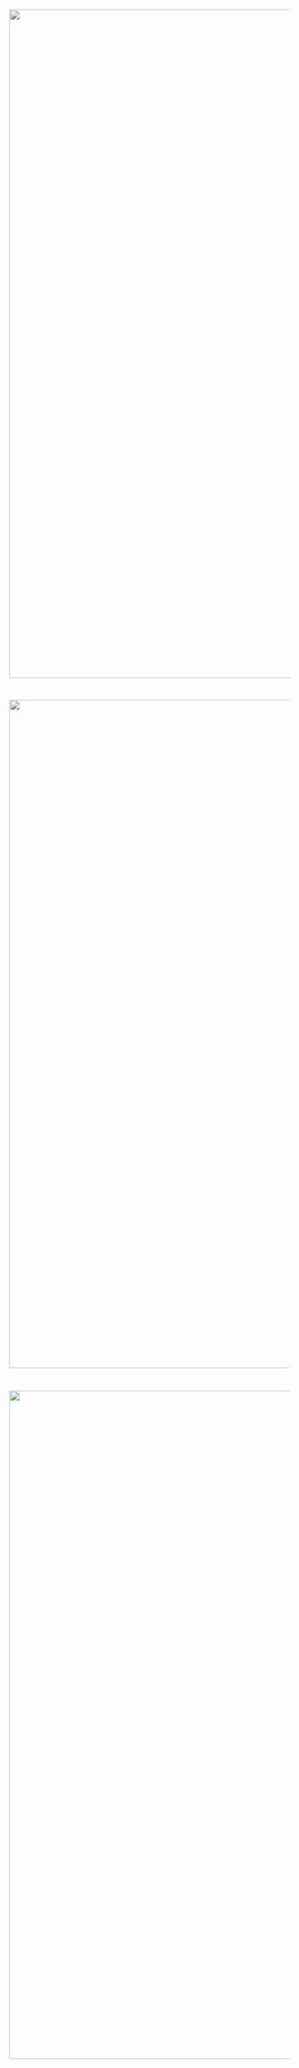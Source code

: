 <h1 align="center">
  <a><img src="https://github.com/minusonee/minusonee/assets/74992183/a5457dc9-4408-4ed3-99c1-2a8b21b4dc16"  width="1200"></a>
</h1>

<h1 align="center">
  <a><img src="https://github.com/minusonee/minusonee/assets/74992183/905b5df2-6175-4daf-97d4-c2dfc8d4a95e"  width="1200"></a>
</h1>

<h1 align="center">
  <a><img src="https://raw.githubusercontent.com/bornmay/bornmay/Update/svg/Bottom.svg"  width="1200"></a>
</h1>
